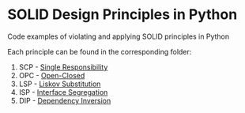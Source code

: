 # SOLID Design Principles in Python

Code examples of violating and applying SOLID principles in Python

Each principle can be found in the corresponding folder:

1. SCP - [Single Responsibility](./1.%20Single%20Responsibility/)
2. OPC - [Open-Closed](./2.%20Open-Closed/)
3. LSP - [Liskov Substitution](./3.%20Liskov%20Substitution/)
4. ISP - [Interface Segregation](./4.%20Interface%20Segregation/)
5. DIP - [Dependency Inversion](5.%20Dependency%20Inversion/)

